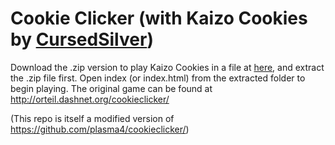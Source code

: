 # Cookie Clicker (with Kaizo Cookies by [CursedSilver](https://github.com/CursedSliver/))
Download the .zip version to play Kaizo Cookies in a file at [here](https://github.com/plasma4/kaizo-cookies/archive/refs/heads/main.zip), and extract the .zip file first. Open index (or index.html) from the extracted folder to begin playing.
The original game can be found at http://orteil.dashnet.org/cookieclicker/

(This repo is itself a modified version of https://github.com/plasma4/cookieclicker/)